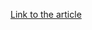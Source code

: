 [Link to the article](https://www.microsoft.com/en-us/security/blog/2024/08/30/north-korean-threat-actor-citrine-sleet-exploiting-chromium-zero-day/)
